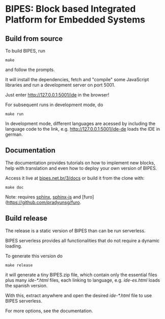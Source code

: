 # BIPES: Block based Integrated Platform for Embedded Systems

## Build from source

To build BIPES, run

```
make
```

and follow the prompts.

It will install the dependencies, fetch and "compile" 
some JavaScript libraries and run a development server on port 5001.

Just enter http://127.0.0.1:5001/ide in the browser!

For subsequent runs in development mode, do 

```
make run
```

In development mode, different languages are acessed by including the language 
code to the link, e.g. http://127.0.0.1:5001/ide-de loads the IDE in german.

## Documentation

The documentation provides tutorials on how to implement new blocks, help
with translation and even how to deploy your own version of BIPES.

Access it live at [bipes.net.br/3/docs](https://bipes.net.br/3/docs) or
build it from the clone with:

```
make doc
```

Note: requires [sphinx](https://www.sphinx-doc.org/en/master/), [sphinx-js](https://pypi.org/project/sphinx-js/) and [furo](https://github.com/pradyunsg/furo.

## Build release

The release is a static version of BIPES than can be run serverless.

BIPES serverless provides all functionalities that do not require a dynamic loading.

To generate this version do

```
make release
```

it will generate a tiny BIPES.zip file, which contain only the essential files 
plus many *ide-\*.html* files, each linking to language, e.g. *ide-es.html* 
loads the spanish version.

With this, extract anywhere and open the desired *ide-\*.html* file to use BIPES 
serverless.

For more options, see the documentation.
